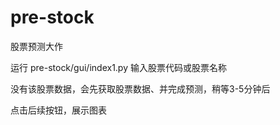 # pre-stock
股票预测大作

运行 pre-stock/gui/index1.py
输入股票代码或股票名称

没有该股票数据，会先获取股票数据、并完成预测，稍等3-5分钟后

点击后续按钮，展示图表
